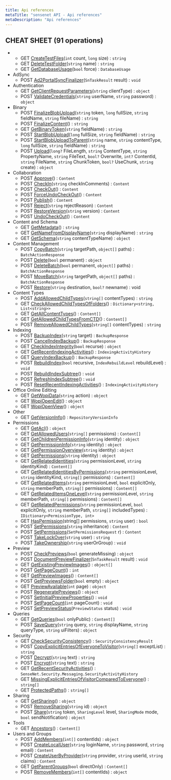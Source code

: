 ```yaml
---
title: Api references
metaTitle: "sensenet API - Api references"
metaDescription: "Api references"
---
```


## CHEAT SHEET (91 operations)

- 
  - GET  [CreateTestFiles](/restapi/createtestfiles)(`int` count, `long` size) : `string`
  - GET  [DeleteTestFolder](/restapi/deletetestfolder)(`string` name) : `string`
  - GET  [GetDatabaseUsage](/restapi/getdatabaseusage)(`bool` force) : `DatabaseUsage`
- AdSync
  - POST [Ad2PortalSyncFinalizer](/restapi/ad2portalsyncfinalizer)(`SnTaskResult` result) : `void`
- Authentication
  - GET  [GetClientRequestParameters](/restapi/getclientrequestparameters)(`string` clientType) : `object`
  - POST [ValidateCredentials](/restapi/validatecredentials)(`string` userName, `string` password) : `object`
- Binary
  - POST [FinalizeBlobUpload](/restapi/finalizeblobupload)(`string` token, `long` fullSize, `string` fieldName, `string` fileName) : `string`
  - POST [FinalizeContent](/restapi/finalizecontent)() : `string`
  - GET  [GetBinaryToken](/restapi/getbinarytoken)(`string` fieldName) : `string`
  - POST [StartBlobUpload](/restapi/startblobupload)(`long` fullSize, `string` fieldName) : `string`
  - POST [StartBlobUploadToParent](/restapi/startblobuploadtoparent)(`string` name, `string` contentType, `long` fullSize, `string` fieldName) : `string`
  - POST [Upload](/restapi/upload)(`long?` FileLength, `string` ContentType, `string` PropertyName, `string` FileText, `bool?` Overwrite, `int?` ContentId, `string` FileName, `string` ChunkToken, `bool?` UseChunk, `string` create) : `object`
- Collaboration
  - POST [Approve](/restapi/approve)() : `Content`
  - POST [CheckIn](/restapi/checkin)(`string` checkInComments) : `Content`
  - POST [CheckOut](/restapi/checkout)() : `Content`
  - POST [ForceUndoCheckOut](/restapi/forceundocheckout)() : `Content`
  - POST [Publish](/restapi/publish)() : `Content`
  - POST [Reject](/restapi/reject)(`string` rejectReason) : `Content`
  - POST [RestoreVersion](/restapi/restoreversion)(`string` version) : `Content`
  - POST [UndoCheckOut](/restapi/undocheckout)() : `Content`
- Content and Schema
  - GET  [GetMetadata](/restapi/getmetadata)() : `string`
  - GET  [GetNameFromDisplayName](/restapi/getnamefromdisplayname)(`string` displayName) : `string`
  - GET  [GetSchema](/restapi/getschema)(`string` contentTypeName) : `object`
- Content Management
  - POST [CopyBatch](/restapi/copybatch)(`string` targetPath, `object[]` paths) : `BatchActionResponse`
  - POST [Delete](/restapi/delete)(`bool` permanent) : `object`
  - POST [DeleteBatch](/restapi/deletebatch)(`bool` permanent, `object[]` paths) : `BatchActionResponse`
  - POST [MoveBatch](/restapi/movebatch)(`string` targetPath, `object[]` paths) : `BatchActionResponse`
  - POST [Restore](/restapi/restore)(`string` destination, `bool?` newname) : void
- Content Types
  - POST [AddAllowedChildTypes](/restapi/addallowedchildtypes)(`string[]` contentTypes) : `string`
  - GET  [CheckAllowedChildTypesOfFolders](/restapi/checkallowedchildtypesoffolders)() : `Dictionary<string, List<string>>`
  - GET  [GetAllContentTypes](/restapi/getallcontenttypes)() : `Content[]`
  - GET  [GetAllowedChildTypesFromCTD](/restapi/getallowedchildtypesfromctd)() : `Content[]`
  - POST [RemoveAllowedChildTypes](/restapi/removeallowedchildtypes)(`string[]` contentTypes) : `string`
- Indexing
  - POST [BackupIndex](/restapi/backupindex)(`string` target) : `BackupResponse`
  - POST [CancelIndexBackup](/restapi/cancelindexbackup)() : `BackupResponse`
  - GET  [CheckIndexIntegrity](/restapi/checkindexintegrity)(`bool` recurse) : `object`
  - GET  [GetRecentIndexingActivities](/restapi/getrecentindexingactivities)() : `IndexingActivityHistory`
  - GET  [QueryIndexBackup](/restapi/queryindexbackup)() : `BackupResponse`
  - POST [RebuildIndex](/restapi/rebuildindex)(`bool` recursive, `IndexRebuildLevel` rebuildLevel) : `void`
  - POST [RebuildIndexSubtree](/restapi/rebuildindexsubtree)() : `void`
  - POST [RefreshIndexSubtree](/restapi/refreshindexsubtree)() : `void`
  - POST [ResetRecentIndexingActivities](/restapi/resetrecentindexingactivities)() : `IndexingActivityHistory`
- Office Online Editing
  - GET  [GetWopiData](/restapi/getwopidata)(`string` action) : `object`
  - GET  [WopiOpenEdit](/restapi/wopiopenedit)() : `object`
  - GET  [WopiOpenView](/restapi/wopiopenview)() : `object`
- Other
  - GET  [GetVersionInfo](/restapi/getversioninfo)() : `RepositoryVersionInfo`
- Permissions
  - GET  [GetAcl](/restapi/getacl)() : `object`
  - GET  [GetAllowedUsers](/restapi/getallowedusers)(`string[]` permissions) : `Content[]`
  - GET  [GetChildrenPermissionInfo](/restapi/getchildrenpermissioninfo)(`string` identity) : `object`
  - GET  [GetPermissionInfo](/restapi/getpermissioninfo)(`string` identity) : `object`
  - GET  [GetPermissionOverview](/restapi/getpermissionoverview)(`string` identity) : `object`
  - GET  [GetPermissions](/restapi/getpermissions)(`string` identity) : `object`
  - GET  [GetRelatedIdentities](/restapi/getrelatedidentities)(`string` permissionLevel, `string` identityKind) : `Content[]`
  - GET  [GetRelatedIdentitiesByPermissions](/restapi/getrelatedidentitiesbypermissions)(`string` permissionLevel, `string` identityKind, `string[]` permissions) : `Content[]`
  - GET  [GetRelatedItems](/restapi/getrelateditems)(`string` permissionLevel, `bool` explicitOnly, `string` memberPath, `string[]` permissions) : `Content[]`
  - GET  [GetRelatedItemsOneLevel](/restapi/getrelateditemsonelevel)(`string` permissionLevel, `string` memberPath, `string[]` permissions) : `Content[]`
  - GET  [GetRelatedPermissions](/restapi/getrelatedpermissions)(`string` permissionLevel, `bool` explicitOnly, `string` memberPath, `string[]` includedTypes) : `IDictionary<PermissionType, int>`
  - GET  [HasPermission](/restapi/haspermission)(string[] permissions, `string` user) : `bool`
  - POST [SetPermissions](/restapi/setpermissions)(`string` inheritance) : `Content`
  - POST [SetPermissions](/restapi/setpermissions2)(`SetPermissionsRequest` r) : `Content`
  - POST [TakeLockOver](/restapi/takelockover)(`string` user) : `string`
  - POST [TakeOwnership](/restapi/takeownership)(`string` userOrGroup) : `void`
- Preview
  - POST [CheckPreviews](/restapi/checkpreviews)(`bool` generateMissing) : `object`
  - POST [DocumentPreviewFinalizer](/restapi/documentpreviewfinalizer)(`SnTaskResult` result) : `void`
  - GET  [GetExistingPreviewImages](/restapi/getexistingpreviewimages)() : `object[]`
  - POST [GetPageCount](/restapi/getpagecount)() : `int`
  - GET  [GetPreviewImages](/restapi/getpreviewimages)() : `Content[]`
  - POST [GetPreviewsFolder](/restapi/getpreviewsfolder)(`bool` empty) : `object`
  - GET  [PreviewAvailable](/restapi/previewavailable)(`int` page) : `object`
  - POST [RegeneratePreviews](/restapi/regeneratepreviews)() : `object`
  - POST [SetInitialPreviewProperties](/restapi/setinitialpreviewproperties)() : `void`
  - POST [SetPageCount](/restapi/setpagecount)(`int` pageCount) : `void`
  - POST [SetPreviewStatus](/restapi/setpreviewstatus)(`PreviewStatus` status) : `void`
- Queries
  - GET  [GetQueries](/restapi/getqueries)(`bool` onlyPublic) : `Content[]`
  - POST [SaveQuery](/restapi/savequery)(`string` query, `string` displayName, `string` queryType, `string` uiFilters) : `object`
- Security
  - GET  [CheckSecurityConsistency](/restapi/checksecurityconsistency)() : `SecurityConsistencyResult`
  - POST [CopyExplicitEntriesOfEveryoneToVisitor](/restapi/copyexplicitentriesofeveryonetovisitor)(`string[]` exceptList) : `string`
  - POST [Decrypt](/restapi/decrypt)(`string` text) : `string`
  - POST [Encrypt](/restapi/encrypt)(`string` text) : `string`
  - GET  [GetRecentSecurityActivities](/restapi/getrecentsecurityactivities)() : `SenseNet.Security.Messaging.SecurityActivityHistory`
  - GET  [MissingExplicitEntriesOfVisitorComparedToEveryone](/restapi/missingexplicitentriesofvisitorcomparedtoeveryone)() : `string[]`
  - GET  [ProtectedPaths](/restapi/protectedpaths)() : `string[]`
- Sharing
  - GET  [GetSharing](/restapi/getsharing)() : `object`
  - POST [RemoveSharing](/restapi/removesharing)(`string` id) : `object`
  - POST [Share](/restapi/share)(`string` token, `SharingLevel` level, `SharingMode` mode, `bool` sendNotification) : `object`
- Tools
  - GET  [Ancestors](/restapi/ancestors)() : `Content[]`
- Users and Groups
  - POST [AddMembers](/restapi/addmembers)(`int[]` contentIds) : `object`
  - POST [CreateLocalUser](/restapi/createlocaluser)(`string` loginName, `string` password, `string` email) : `Content`
  - POST [CreateUserByProvider](/restapi/createuserbyprovider)(`string` provider, `string` userId, `string` claims) : `Content`
  - GET  [GetParentGroups](/restapi/getparentgroups)(`bool` directOnly) : `Content[]`
  - POST [RemoveMembers](/restapi/removemembers)(`int[]` contentIds) : `object`

